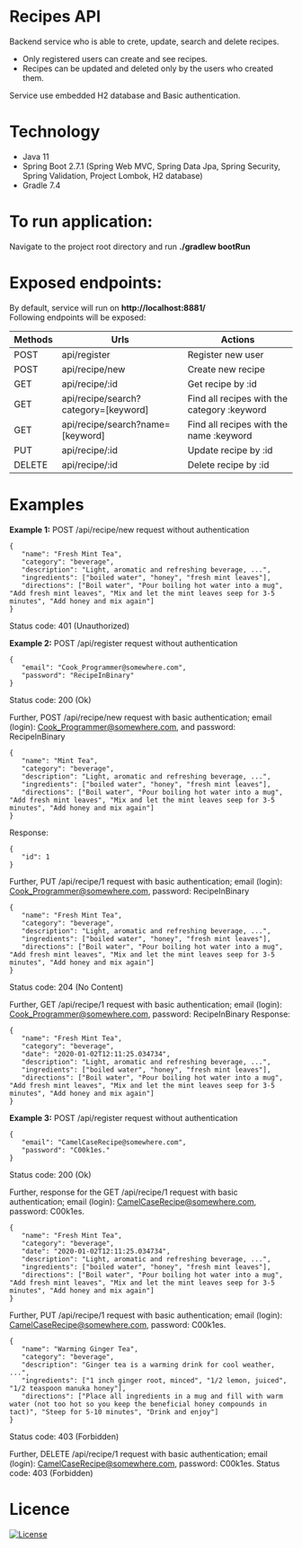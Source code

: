 # Recipes API
Backend service who is able to crete, update, search and delete recipes. 
- Only registered users can create and see recipes.
- Recipes can be updated and deleted only by the users who created them.

Service use embedded H2 database and Basic authentication.

# Technology
- Java 11
- Spring Boot 2.7.1 (Spring Web MVC, Spring Data Jpa, Spring Security, Spring Validation, Project Lombok, H2 database)
- Gradle 7.4

# To run application:
Navigate to the project root directory and run **./gradlew bootRun**

# Exposed endpoints:
By default, service will run on **http://localhost:8881/** <br/>
Following endpoints will be exposed:

Methods | Urls | Actions
--- | --- | --- 
POST | api/register | Register new user
POST | api/recipe/new | Create new recipe
GET | api/recipe/:id | Get recipe by :id
GET | api/recipe/search?category=[keyword] | Find all recipes with the category :keyword
GET | api/recipe/search?name=[keyword] | Find all recipes with the name :keyword
PUT | api/recipe/:id | Update recipe by :id
DELETE | api/recipe/:id | Delete recipe by :id


# Examples
**Example 1:** POST /api/recipe/new request without authentication
```
{
   "name": "Fresh Mint Tea",
   "category": "beverage",
   "description": "Light, aromatic and refreshing beverage, ...",
   "ingredients": ["boiled water", "honey", "fresh mint leaves"],
   "directions": ["Boil water", "Pour boiling hot water into a mug", "Add fresh mint leaves", "Mix and let the mint leaves seep for 3-5 minutes", "Add honey and mix again"]
}
```
Status code: 401 (Unauthorized)


**Example 2:** POST /api/register request without authentication
```
{
   "email": "Cook_Programmer@somewhere.com",
   "password": "RecipeInBinary"
}
```
Status code: 200 (Ok)

Further, POST /api/recipe/new request with basic authentication; email (login): Cook_Programmer@somewhere.com, and password: RecipeInBinary
```
{
   "name": "Mint Tea",
   "category": "beverage",
   "description": "Light, aromatic and refreshing beverage, ...",
   "ingredients": ["boiled water", "honey", "fresh mint leaves"],
   "directions": ["Boil water", "Pour boiling hot water into a mug", "Add fresh mint leaves", "Mix and let the mint leaves seep for 3-5 minutes", "Add honey and mix again"]
}
```
Response:
```
{
   "id": 1
}
```

Further, PUT /api/recipe/1 request with basic authentication; email (login): Cook_Programmer@somewhere.com, password: RecipeInBinary
```
{
   "name": "Fresh Mint Tea",
   "category": "beverage",
   "description": "Light, aromatic and refreshing beverage, ...",
   "ingredients": ["boiled water", "honey", "fresh mint leaves"],
   "directions": ["Boil water", "Pour boiling hot water into a mug", "Add fresh mint leaves", "Mix and let the mint leaves seep for 3-5 minutes", "Add honey and mix again"]
}
```
Status code: 204 (No Content)

Further, GET /api/recipe/1 request with basic authentication; email (login): Cook_Programmer@somewhere.com, password: RecipeInBinary
Response:
```
{
   "name": "Fresh Mint Tea",
   "category": "beverage",
   "date": "2020-01-02T12:11:25.034734",
   "description": "Light, aromatic and refreshing beverage, ...",
   "ingredients": ["boiled water", "honey", "fresh mint leaves"],
   "directions": ["Boil water", "Pour boiling hot water into a mug", "Add fresh mint leaves", "Mix and let the mint leaves seep for 3-5 minutes", "Add honey and mix again"]
}
```

**Example 3:** POST /api/register request without authentication
```
{
   "email": "CamelCaseRecipe@somewhere.com",
   "password": "C00k1es."
}
```
Status code: 200 (Ok)

Further, response for the GET /api/recipe/1 request with basic authentication; email (login): CamelCaseRecipe@somewhere.com, password: C00k1es.
```
{
   "name": "Fresh Mint Tea",
   "category": "beverage",
   "date": "2020-01-02T12:11:25.034734",
   "description": "Light, aromatic and refreshing beverage, ...",
   "ingredients": ["boiled water", "honey", "fresh mint leaves"],
   "directions": ["Boil water", "Pour boiling hot water into a mug", "Add fresh mint leaves", "Mix and let the mint leaves seep for 3-5 minutes", "Add honey and mix again"]
}
```

Further, PUT /api/recipe/1 request with basic authentication; email (login): CamelCaseRecipe@somewhere.com, password: C00k1es.
```
{
   "name": "Warming Ginger Tea",
   "category": "beverage",
   "description": "Ginger tea is a warming drink for cool weather, ...",
   "ingredients": ["1 inch ginger root, minced", "1/2 lemon, juiced", "1/2 teaspoon manuka honey"],
   "directions": ["Place all ingredients in a mug and fill with warm water (not too hot so you keep the beneficial honey compounds in tact)", "Steep for 5-10 minutes", "Drink and enjoy"]
}
```
Status code: 403 (Forbidden)


Further, DELETE /api/recipe/1 request with basic authentication; email (login): CamelCaseRecipe@somewhere.com, password: C00k1es.
Status code: 403 (Forbidden)

# Licence
[![License](https://img.shields.io/badge/License-Apache_2.0-blue.svg)](https://opensource.org/licenses/Apache-2.0)
